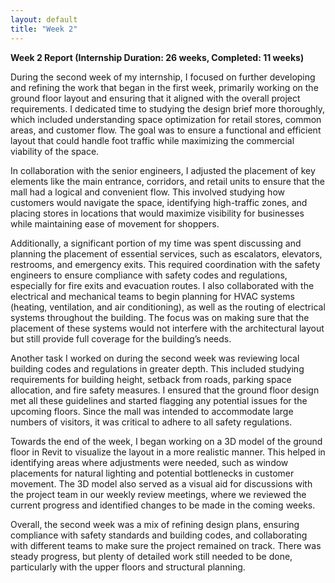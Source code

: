 ```yaml
---
layout: default
title: "Week 2"
---
```


**Week 2 Report (Internship Duration: 26 weeks, Completed: 11 weeks)**

During the second week of my internship, I focused on further developing and refining the work that began in the first week, primarily working on the ground floor layout and ensuring that it aligned with the overall project requirements. I dedicated time to studying the design brief more thoroughly, which included understanding space optimization for retail stores, common areas, and customer flow. The goal was to ensure a functional and efficient layout that could handle foot traffic while maximizing the commercial viability of the space.

In collaboration with the senior engineers, I adjusted the placement of key elements like the main entrance, corridors, and retail units to ensure that the mall had a logical and convenient flow. This involved studying how customers would navigate the space, identifying high-traffic zones, and placing stores in locations that would maximize visibility for businesses while maintaining ease of movement for shoppers. 

Additionally, a significant portion of my time was spent discussing and planning the placement of essential services, such as escalators, elevators, restrooms, and emergency exits. This required coordination with the safety engineers to ensure compliance with safety codes and regulations, especially for fire exits and evacuation routes. I also collaborated with the electrical and mechanical teams to begin planning for HVAC systems (heating, ventilation, and air conditioning), as well as the routing of electrical systems throughout the building. The focus was on making sure that the placement of these systems would not interfere with the architectural layout but still provide full coverage for the building’s needs.

Another task I worked on during the second week was reviewing local building codes and regulations in greater depth. This included studying requirements for building height, setback from roads, parking space allocation, and fire safety measures. I ensured that the ground floor design met all these guidelines and started flagging any potential issues for the upcoming floors. Since the mall was intended to accommodate large numbers of visitors, it was critical to adhere to all safety regulations.

Towards the end of the week, I began working on a 3D model of the ground floor in Revit to visualize the layout in a more realistic manner. This helped in identifying areas where adjustments were needed, such as window placements for natural lighting and potential bottlenecks in customer movement. The 3D model also served as a visual aid for discussions with the project team in our weekly review meetings, where we reviewed the current progress and identified changes to be made in the coming weeks.

Overall, the second week was a mix of refining design plans, ensuring compliance with safety standards and building codes, and collaborating with different teams to make sure the project remained on track. There was steady progress, but plenty of detailed work still needed to be done, particularly with the upper floors and structural planning.